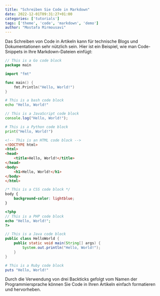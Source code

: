 ```yaml
---
title: "Schreiben Sie Code in Markdown"
date: 2022-12-01T09:31:27+01:00
categories: ['tutorials']
tags: ['theme', 'code', 'markdown', 'demo']
author: "Mostafa Mirmousavi"
---
```

Das Schreiben von Code in Artikeln kann für technische Blogs und Dokumentationen sehr nützlich sein. Hier ist ein Beispiel, wie man Code-Snippets in Ihre Markdown-Dateien einfügt:
```go
// This is a Go code block
package main

import "fmt"

func main() {
    fmt.Println("Hello, World!")
}
```

<!--more-->

```bash
# This is a bash code block
echo "Hello, World!"
```

```javascript
// This is a JavaScript code block
console.log("Hello, World!");
```

```python
# This is a Python code block
print("Hello, World!")
```

```html
<!-- This is an HTML code block -->
<!DOCTYPE html>
<html>
<head>
    <title>Hello, World!</title>
</head>
<body>
    <h1>Hello, World!</h1>
</body>
</html>
```

```css
/* This is a CSS code block */
body {
    background-color: lightblue;
}
```

```php
<?php
// This is a PHP code block
echo "Hello, World!";
?>
```

```java
// This is a Java code block
public class HelloWorld {
    public static void main(String[] args) {
        System.out.println("Hello, World!");
    }
}
```

```ruby
# This is a Ruby code block
puts "Hello, World!"
```

Durch die Verwendung von drei Backticks gefolgt vom Namen der Programmiersprache können Sie Code in Ihren Artikeln einfach formatieren und hervorheben.